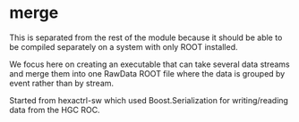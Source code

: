 # merge

This is separated from the rest of the module because it should be
able to be compiled separately on a system with only ROOT installed.

We focus here on creating an executable that can take several data streams
and merge them into one RawData ROOT file where the data is grouped by event
rather than by stream.

Started from hexactrl-sw which used Boost.Serialization for writing/reading
data from the HGC ROC.
